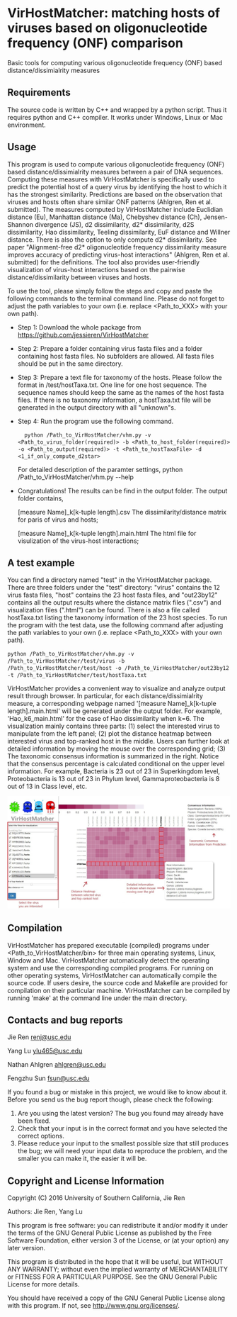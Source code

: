 VirHostMatcher: matching hosts of viruses based on oligonucleotide frequency (ONF) comparison
===========

Basic tools for computing various oligonucleotide frequency (ONF) based distance/dissimialrity measures


Requirements
---------------

The source code is written by C++ and wrapped by a python script. Thus it requires python and C++ compiler. It works under Windows, Linux or Mac environment.  


Usage
---------------

This program is used to compute various oligonucleotide frequency (ONF) based distance/dissimialrity measures between a pair of DNA sequences. Computing these measures with VirHostMatcher is specifically used to predict the potential host of a query virus by identifying the host to which it has the strongest similarity. Predictions are based on the observation that viruses and hosts often share similar ONF patterns (Ahlgren, Ren et al. submitted). The measures computed by VirHostMatcher include Euclidian distance (Eu), Manhattan distance (Ma), Chebyshev distance (Ch), Jensen-Shannon divergence (JS), d2 dissimilarity, d2\* dissimilarity, d2S dissimilarity, Hao dissimilarity, Teeling dissimilarity, EuF distance and Willner distance. There is also the option to only compute d2* dissimilarity. See paper "Alignment-free d2\* oligonucleotide frequency dissimilarity measure improves accuracy of predicting virus-host interactions" (Ahlgren, Ren et al. submitted) for the definitions. The tool also provides user-friendly visualization of virus-host interactions based on the pairwise distance/dissimilarity between viruses and hosts. 

To use the tool, please simply follow the steps and copy and paste the following commands to the terminal command line. Please do not forget to adjust the path variables to your own (i.e. replace \<Path_to_XXX\> with your own path). 

* Step 1: Download the whole package from https://github.com/jessieren/VirHostMatcher

* Step 2: Prepare a folder containing virus fasta files and a folder containing host fasta files. No subfolders are allowed. All fasta files should be put in the same directory.

* Step 3: Prepare a text file for taxonomy of the hosts. Please follow the format in /test/hostTaxa.txt. One line for one host sequence. The sequence names should keep the same as the names of the host fasta files. 
	If there is no taxonomy information, a hostTaxa.txt file will be generated in the output directory with all "unknown"s.

* Step 4: Run the program use the following command. 

		python /Path_to_VirHostMatcher/vhm.py -v <Path_to_virus_folder(required)> -b <Path_to_host_folder(required)> -o <Path_to_output(required)> -t <Path_to_hostTaxaFile> -d <1_if_only_compute_d2star>

	For detailed description of the paramter settings,
		python /Path_to_VirHostMatcher/vhm.py --help 

* Congratulations! The results can be find in the output folder. The output folder contains,

	[measure Name]_k[k-tuple length].csv	The dissimilarity/distance matrix for paris of virus and hosts;

	[measure Name]_k[k-tuple length].main.html	The html file for visulization of the virus-host interactions;

	

A test example
---------------

You can find a directory named "test" in the VirHostMatcher package. There are three folders under the "test" directory: "virus" contains the 12 virus fasta files, "host" contains the 23 host fasta files, and "out23by12" contains all the output results where the distance matrix files (".csv") and visualization files (".html") can be found. There is also a file called hostTaxa.txt listing the taxonomy information of the 23 host species. To run the program with the test data, use the following command after adjusting the path variables to your own (i.e. replace \<Path_to_XXX\> with your own path). 

	python /Path_to_VirHostMatcher/vhm.py -v /Path_to_VirHostMatcher/test/virus -b /Path_to_VirHostMatcher/test/host -o /Path_to_VirHostMatcher/out23by12 -t /Path_to_VirHostMatcher/test/hostTaxa.txt


VirHostMatcher provides a convenient way to visualize and analyze output result through browser. In particular, for each distance/dissimialrity measure, a corresponding webpage named '[measure Name]_k[k-tuple length].main.html' will be generated under the output folder. For example, 'Hao_k6_main.html' for the case of Hao dissimilarity when k=6. The visualization mainly contains three parts: (1) select the interested virus to manipulate from the left panel; (2) plot the distance heatmap between interested virus and top-ranked host in the middle. Users can further look at detailed information by moving the mouse over the corresponding grid; (3) The taxonomic consensus information is summarized in the right. Notice that the consensus percentage is calculated conditional on the upper level information. For example, Bacteria is 23 out of 23 in Superkingdom level, Proteobacteria is 13 out of 23 in Phylum level, Gammaproteobacteria is 8 out of 13 in Class level, etc.

<p align="center">
  <img src="snapshot.jpg"/>
</p>
	

Compilation
------------
VirHostMatcher has prepared executable (compiled) programs under \<Path_to_VirHostMatcher/bin\> for three main operating systems, Linux, Window and Mac. VirHostMatcher automatically detect the operating system and use the corresponding compiled programs. 
For running on other operating systems, VirHostMatcher can automatically compile the source code. 
If users desire, the source code and Makefile are provided for compilation on their particular machine. VirHostMatcher can be compiled by running 'make' at the command line under the main directory. 


Contacts and bug reports
------------------------
Jie Ren
renj@usc.edu

Yang Lu
ylu465@usc.edu 

Nathan Ahlgren
ahlgren@usc.edu 

Fengzhu Sun
fsun@usc.edu

If you found a bug or mistake in this project, we would like to know about it.
Before you send us the bug report though, please check the following:

1. Are you using the latest version? The bug you found may already have been
fixed.
2. Check that your input is in the correct format and you have selected the
correct options.
3. Please reduce your input to the smallest possible size that still produces
the bug; we will need your input data to reproduce the problem, and the
smaller you can make it, the easier it will be.


Copyright and License Information
---------------------------------
Copyright (C) 2016 University of Southern California, Jie Ren

Authors: Jie Ren, Yang Lu

This program is free software: you can redistribute it and/or modify it under
the terms of the GNU General Public License as published by the Free Software
Foundation, either version 3 of the License, or (at your option) any later
version.

This program is distributed in the hope that it will be useful, but WITHOUT
ANY WARRANTY; without even the implied warranty of MERCHANTABILITY or FITNESS
FOR A PARTICULAR PURPOSE. See the GNU General Public License for more details.

You should have received a copy of the GNU General Public License along with
this program. If not, see http://www.gnu.org/licenses/.
